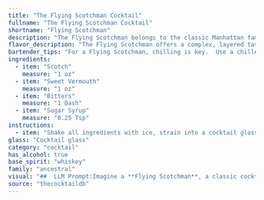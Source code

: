 ```yaml
---
title: "The Flying Scotchman Cocktail"
fullname: "The Flying Scotchman Cocktail"
shortname: "Flying Scotchman"
description: "The Flying Scotchman belongs to the classic Manhattan family, a sophisticated blend of whiskey, sweet vermouth, and bitters.  Its exact origins are murky, but it likely emerged in the late 19th or early 20th century, a testament to the enduring appeal of whiskey-based cocktails. "
flavor_description: "The Flying Scotchman offers a complex, layered taste.  The Scotch provides a robust, smoky base, while the sweet vermouth adds a touch of sweetness and herbal notes.  The bitters contribute a bitter edge and complexity, balanced by the smooth sweetness of the sugar syrup.  This harmonious blend creates a well-rounded cocktail with a lingering warmth and a hint of spice. "
bartender_tips: "For a Flying Scotchman, chilling is key.  Use a chilled glass, pre-chill your Scotch and vermouth.  Don't skimp on the bitters, they add complexity.  A dash of sugar syrup helps balance the dryness of the Scotch and vermouth.  A gentle stir, not a shake, ensures a smooth, sophisticated drink."
ingredients:
  - item: "Scotch"
    measure: "1 oz"
  - item: "Sweet Vermouth"
    measure: "1 oz"
  - item: "Bitters"
    measure: "1 Dash"
  - item: "Sugar Syrup"
    measure: "0.25 Tsp"
instructions:
  - item: "Shake all ingredients with ice, strain into a cocktail glass, and serve."
glass: "Cocktail glass"
category: "cocktail"
has_alcohol: true
base_spirit: "whiskey"
family: "ancestral"
visual: "##  LLM Prompt:Imagine a **Flying Scotchman**, a classic cocktail with a rich history. Describe its appearance in detail, focusing on:* **Color:** What shades of brown, amber, or red does the drink exhibit? Is it translucent, or does it have a depth of color?* **Texture:** Is it clear and smooth, or does it have a slight haze or even a layer of ice?* **Garnish:**  What kind of garnish is typically used, and how does it add to the visual appeal? (e.g., lemon twist, cherry, orange peel)* **Glassware:** What type of glass is the cocktail served in? Does it enhance the visual appeal of the drink?Remember to focus on the *overall impression* the drink gives. Does it appear sophisticated and elegant, or bold and robust? "
source: "thecocktaildb"
---
```


